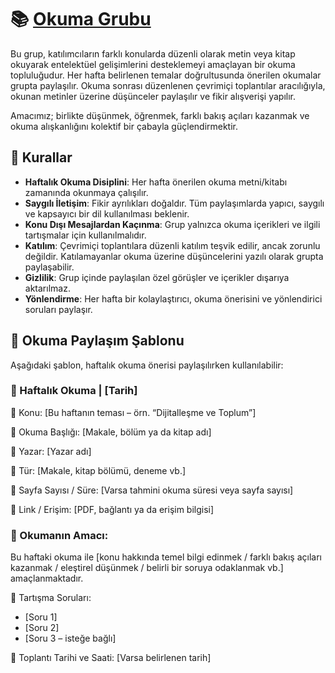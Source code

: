 # 📚 [Okuma Grubu](https://banabirsebepver.com)
Bu grup, katılımcıların farklı konularda düzenli olarak metin veya kitap okuyarak entelektüel gelişimlerini desteklemeyi amaçlayan bir okuma topluluğudur. Her hafta belirlenen temalar doğrultusunda önerilen okumalar grupta paylaşılır. Okuma sonrası düzenlenen çevrimiçi toplantılar aracılığıyla, okunan metinler üzerine düşünceler paylaşılır ve fikir alışverişi yapılır.

Amacımız; birlikte düşünmek, öğrenmek, farklı bakış açıları kazanmak ve okuma alışkanlığını kolektif bir çabayla güçlendirmektir.

## 📌 Kurallar
- **Haftalık Okuma Disiplini**: Her hafta önerilen okuma metni/kitabı zamanında okunmaya çalışılır.
- **Saygılı İletişim**: Fikir ayrılıkları doğaldır. Tüm paylaşımlarda yapıcı, saygılı ve kapsayıcı bir dil kullanılması beklenir.
- **Konu Dışı Mesajlardan Kaçınma**: Grup yalnızca okuma içerikleri ve ilgili tartışmalar için kullanılmalıdır.
- **Katılım**: Çevrimiçi toplantılara düzenli katılım teşvik edilir, ancak zorunlu değildir. Katılamayanlar okuma üzerine düşüncelerini yazılı olarak grupta paylaşabilir.
- **Gizlilik**: Grup içinde paylaşılan özel görüşler ve içerikler dışarıya aktarılmaz.
- **Yönlendirme**: Her hafta bir kolaylaştırıcı, okuma önerisini ve yönlendirici soruları paylaşır.

## 📄 Okuma Paylaşım Şablonu

Aşağıdaki şablon, haftalık okuma önerisi paylaşılırken kullanılabilir:

### 📖 Haftalık Okuma | [Tarih]

🔹 Konu: [Bu haftanın teması – örn. “Dijitalleşme ve Toplum”]

🔹 Okuma Başlığı: [Makale, bölüm ya da kitap adı]

🔹 Yazar: [Yazar adı]

🔹 Tür: [Makale, kitap bölümü, deneme vb.]

🔹 Sayfa Sayısı / Süre: [Varsa tahmini okuma süresi veya sayfa sayısı]

🔹 Link / Erişim: [PDF, bağlantı ya da erişim bilgisi]


### 📌 Okumanın Amacı:
Bu haftaki okuma ile [konu hakkında temel bilgi edinmek / farklı bakış açıları kazanmak / eleştirel düşünmek / belirli bir soruya odaklanmak vb.] amaçlanmaktadır.

🧭 Tartışma Soruları:

- [Soru 1]
- [Soru 2]
- [Soru 3 – isteğe bağlı]

📅 Toplantı Tarihi ve Saati: [Varsa belirlenen tarih]
